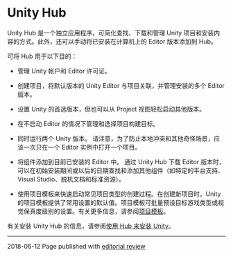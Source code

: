 # Unity Hub

Unity Hub 是一个独立应用程序，可简化查找、下载和管理 Unity 项目和安装内容的方式。此外，还可以手动将已安装在计算机上的 Editor 版本添加到 Hub。

可将 Hub 用于以下目的：

* 管理 Unity 帐户和 Editor 许可证。
* 创建项目，将默认版本的 Unity Editor 与项目关联，并管理安装的多个 Editor 版本。
* 设置 Unity 的首选版本，但也可以从 Project 视图轻松启动其他版本。
* 在不启动 Editor 的情况下管理和选择项目构建目标。
* 同时运行两个 Unity 版本。
    请注意，为了防止本地冲突和其他奇怪场景，应该一次只在一个 Editor 实例中打开一个项目。
* 将组件添加到目前已安装的 Editor 中。
    通过 Unity Hub 下载 Editor 版本时，可以在初始安装期间或以后的日期查找和添加其他组件（如特定的平台支持、Visual Studio、脱机文档和标准资源）。

* 使用项目模板来快速启动常见项目类型的创建过程。在创建新项目时，Unity 的项目模板提供了常用设置的默认值。项目模板可批量预设目标游戏类型或视觉保真度级别的设置。有关更多信息，请参阅[项目模板](ProjectTemplates.html)。

有关安装 Unity Hub 的信息，请参阅[使用 Hub 来安装 Unity](GettingStartedInstallingHub.html)。

-------------------------------

<span class="page-edit">2018-06-12 Page published with [editorial review](DocumentationEditorialReview.html)
</span>
